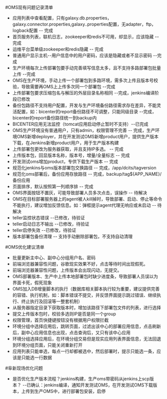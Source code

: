 #OMS现有问题记录清单
 - 应用列表中查看配置，只有galaxy.db.properties，galaxy.connector.properties,galaxy..properties配置，无adapter，ftp，logback配置 -- 完成
 - 首页服务列表，联机日志，zookeeper和redis不可用，却显示，应该隐藏 -- 完成
 - 运维平台菜单级zookeeper和redis隐藏 -- 完成
 - 普通用户显示主机--用户信息中的用户密码，应该是隐藏或者不显示密码 --完成
 - 生产环境每次上传部署包要手动完善填写信息太多，且不支持多路部署包批量上传 --完成
 - OMS在生产环境，手动上传一个部署包到多路环境，需多次上传且版本号校验，导致需要再OMS上上传多次同一个部署包 --完成
 - 上传部署包要求压缩包名与解压的外层目录名称相同 --完成，jenkins编译阶段已修改
 - 备份包路径不支持用户配置，开发与生产环境备份路径需求存在差异，不能灵活配置，如：bicenter的report备份路径不可调整，只能同级目录 --完成，bicenter的report备份路径统一到backup内
 - BICENTER应用无法监控（tomcat应用启动停止暂时不支持）--已完成
 - OMS生产环境没有普通用户，只有admin，权限管理不完善  -- 完成，生产环境OMS新增deployer，并在开发测试OMS新增product用户，提供生产版本下载，在Jenkins新增product用户，用于生产版本构建
 - 上传部署包更改为服务器获取，并且支持IP多选。 -- 完成
 - 上传版本包，回显版本名称，版本号，增量/全量标志  -- 完成
 - 开发测试oms增加product，专供下载生产版本  -- 完成
 - 规范化jenkins与oms版本部署包交换路径 -- 完成，/app/dcits/tagversion
 - 规范化oms部署后，备份应用存放路径  -- 完成，backup/tag${APP_NAME}/备份应用
 - 页面排序，默认按照第一列顺序排 -- 完成
 - OMS界面按钮不置灰，可能导致部署人员多次点击，误操作 -- 待解决
 - OMS在目标部署服务器上的agent被人kill掉时，导致部署、启动、停止等命令不能执行，建议增加反馈信息。如：弹框提示agent代理无响应或未启动 -- 待解决
 - teller监控状态错误 --已修改，待验证
 - teller启动日志不输出    --已修改，待验证
 - teller启停失效   --已修改，待验证
 - 版本部署包备份清理 -- 支持手动删除部署包，不支持自动清理




#OMS优化建议清单
 - 批量更新主中心、副中心分组用户名、密码
 - 前端浏览器兼容性问题，谷歌现实效果不好，点击等待时间出现假死。
 - 前端浏览器兼容性问题，上传版本会出现闪动，无提交。
 - OMS部署版本、生产中上传本地部署包时缺少进度条，导致部署人员误以为界面卡死，假死现象
 - OMS加入DB增量脚本的执行（数据库相关脚本执行较为重要，建议提供完善的容错、执行机制，如：脚本错误不提交，并反馈界面提示跳过错误、继续执行、终止执行及回滚等一整套机制）
 - 从服务器指定目录下获取版本时，增加该路径下部署包文件的列表，进行选择
 - 提交上传版本包时，校验多选则IP是否是同一个group
 - 权限管理，首页快捷键按钮没有根据用户权限拦截
 - 环境分组中选择应用后，跳转页面，过滤出该中心的部署应用信息，点击刷新后，副中心应用信息也出现，点击查询后，又只有该中心应用
 - 环境分组选择应用后，在环境分组交易但是现实应用列表界面信息，无法回退到环境分组页面，只能关闭重新打开
 - 应用列表只能单选，每点一行却都被选中，然后部署时，提示只能选一条，应该是只能选一行数据




#阜新现场优化问题
 - 是否优化生产版本流程？jenkins构建，生产oms带密码从jenkins上scp版本？ --已确认：jenkins编译，通知开发测试OMS，在开发测试OMS下载版本，上传到生产OMS中，进行部署包安装，启停